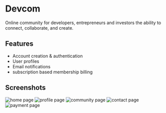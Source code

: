 # Devcom
Online community for developers, entrepreneurs and investors the ability to connect, collaborate, and create. 

## Features
- Account creation & authentication
- User profiles
- Email notifications
- subscription based membership billing


## Screenshots

![home page](https://github.com/hitro11/devcom/blob/master/app/assets/images/home-full.PNG)
![profile page](https://github.com/hitro11/devcom/blob/master/app/assets/images/profile.PNG)
![community page](https://github.com/hitro11/devcom/blob/master/app/assets/images/community.PNG)
![contact page](https://github.com/hitro11/devcom/blob/master/app/assets/images/contact.PNG)
![payment page](https://github.com/hitro11/devcom/blob/master/app/assets/images/payment.PNG)

